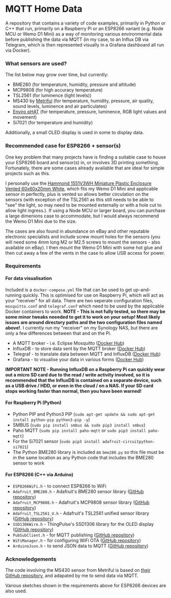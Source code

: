 # MQTT Home Data #

A repository that contains a variety of code examples, primarily in Python or C++ that run, primarily on a Raspberry Pi or an ESP8266 variant (e.g. Node MCU or Wemo D1 Mini) as a way of monitoring various environmental data before publishing the data via MQTT (in my case, to an Influx DB via Telegram, which is then represented visually in a Grafana dashboard all run via Docker).

### What sensors are used? ###

The list below may grow over time, but currently:
* BME280 (for temperature, humidity, pressure and altitude)
* MCP9808 (for high accuracy temperature)
* TSL2561 (for luminence (light levels))
* MS430 by [Metriful](https://www.metriful.com/) (for temperature, humidity, pressure, air quality, sound levels, luminence and air particulates)
* [Enviro pHAT](https://shop.pimoroni.com/products/enviro-phat) (for temperature, pressure, luminence, RGB light values and movement)
* Si7021 (for temperature and humidity)

Additionally, a small OLED display is used in some to display data.

### Recommended case for ESP8266 + sensor(s) ###
One key problem that many projects have is finding a suitable case to house your ESP8266 board and sensor(s) in, or involves 3D printing something. Fortunately, there are some cases already available that are ideal for simple projects such as this. 

I personally use the [Hammond 1551V3WH Miniature Plastic Enclosure Vented 60x60x20mm White](https://www.hammfg.com/electronics/small-case/plastic/1551v), which fits my Wemo D1 Mini and applicable sensor in perfectly, plus is vented so allows better circulation on the sensors (with exception of the TSL2561 as this still needs to be able to "see" the light, so may need to be mounted externally or with a hole cut to allow light ingress.). If using a Node MCU or larger board, you can purchase a large dimenions case to accommodate, but I would always recommend the Wemo D1 Mini due to the size.

The cases are also found in abundance on eBay and other reputable electronic specialists and include screw mount holes for the sensors (you will need some 4mm long M2 or M2.5 screws to mount the sensors - also available on eBay). I then mount the Wemo D1 Mini with some hot glue and then cut away a few of the vents in the case to allow USB access for power.

### Requirements ###
#### For data visualisation ####

Included is a `docker-compose.yml` file that can be used to get up-and-running quickly. This is optimised for use on Raspberry Pi, which will act as your "receiver" for all data. There are two seperate configuration files, `mosquitto.conf` and `telegraf.conf` which need to be used by the applicable Docker containers to work. **NOTE - This is not fully tested, so there may be some minor tweaks neeeded to get it to work on your setup! Most likely issues are around directory paths and the two configuration files named above!**. I currently run my "receiver" on my Synology NAS, but there are only a few differences between that and on the Pi.

* A MQTT broker - i.e. Eclipse Mosquitto ([Docker Hub](https://hub.docker.com/_/eclipse-mosquitto))
* InfluxDB - to store data sent by the MQTT broker ([Docker Hub](https://hub.docker.com/r/hypriot/rpi-influxdb))
* Telegraf - to translate data between MQTT and InfluxDB ([Docker Hub](https://hub.docker.com/_/telegraf))
* Grafana - to visualise your data in various forms ([Docker Hub](https://hub.docker.com/r/grafana/grafana))

**IMPORTANT NOTE - Running InfluxDB on a Raspberry Pi can quickly wear out a micro SD card due to the read / write activity involved, so it is recommended that the InfluxDB is contained on a separate device, such as a USB drive / HDD, or even in the cloud / on a NAS. If your SD card stops working faster than normal, then you have been warned!**
#### For Raspberry Pi (Python) ####
* Python PIP and Python3 PIP (`sudo apt-get update && sudo apt-get install python-pip python3-pip -y`)
* SMBUS (`sudo pip install smbus && sudo pip3 install smbus`)
* Paho MQTT (`sudo pip install paho-mqtt` or `sudo pip3 install paho-mqtt`)
* For the Si7021 sensor (`sudo pip3 install adafruit-circuitpython-si7021`)
* The Python BME280 library is included as `bme280.py` so this file must be in the same location as any Python code that includes the BME280 sensor to work

#### For ESP8266 (C++ via Arduino) ####
* `ESP8266WiFi.h` - to connect ESP8266 to WiFi
* `Adafruit_BME280.h` - Adafruit's BME280 sensor library ([GitHub repository](https://github.com/adafruit/Adafruit_BME280_Library))
* `Adafruit_MCP9808.h` - Adafruit's MCP9808 sensor library ([GitHub repository](https://github.com/adafruit/Adafruit_MCP9808_Library))
* `Adafruit_TSL2561_U.h` - Adafruit's TSL2561 unified sensor library ([GitHub repository](https://github.com/adafruit/Adafruit_TSL2561))
* `SSD1306Wire.h` - ThingPulse's SSD1306 library for the OLED display ([GitHub repository](https://github.com/ThingPulse/esp8266-oled-ssd1306))
* `PubSubClient.h` - for MQTT publishing ([GitHub repository](https://github.com/knolleary/pubsubclient))
* `WiFiManager.h` - for configuring WiFi OTA ([GitHub repository](https://github.com/tzapu/WiFiManager))
* `ArduinoJson.h` - to send JSON data to MQTT ([GitHub repository](https://github.com/bblanchon/ArduinoJson))

### Acknowledgements ###

The code involving the MS430 sensor from Metriful is based on [their GitHub repository](https://github.com/metriful/sensor), and adapated by me to send data via MQTT.

Various sketches shown in the requirements above for ESP8266 devices are also used.